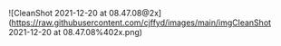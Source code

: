 ![CleanShot 2021-12-20 at 08.47.08@2x](https://raw.githubusercontent.com/cjffyd/images/main/imgCleanShot 2021-12-20 at 08.47.08%402x.png)



